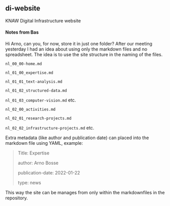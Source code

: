 ## di-website
KNAW Digital Infrastructure website

#### Notes from Bas

Hi Arno, can you, for now, store it in just one folder? After our meeting yesterday I had an idea about using only the markdown files and no spreadsheet. The idea is to use the site structure in the naming of the files.

`nl_00_00-home.md`

`nl_01_00_expertise.md`

`nl_01_01_text-analysis.md`

`nl_01_02_structured-data.md`

`nl_01_03_computer-vision.md` etc.

`nl_02_00_activities.md`

`nl_02_01_research-projects.md`

`nl_02_02_infrastructure-projects.md` etc.

Extra metadata (like author and publication date) can placed into the markdown file using YAML, example:

> Title: Expertise
> 
> author: Arno Bosse
> 
> publication-date: 2022-01-22
> 
> type: news

This way the site can be manages from only within the markdownfiles in the repository.
